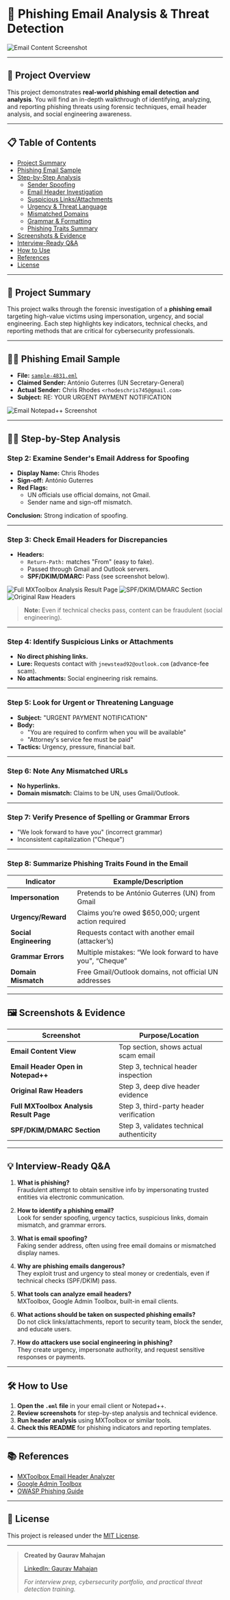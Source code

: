 # 🎯 **Phishing Email Analysis & Threat Detection**

![Email Content Screenshot](images/email_content.png)

---
## 🚀 Project Overview

This project demonstrates **real-world phishing email detection and analysis**. You will find an in-depth walkthrough of identifying, analyzing, and reporting phishing threats using forensic techniques, email header analysis, and social engineering awareness.

---

## 📋 **Table of Contents**
- [Project Summary](#project-summary)
- [Phishing Email Sample](#phishing-email-sample)
- [Step-by-Step Analysis](#step-by-step-analysis)
  - [Sender Spoofing](#step-2-examine-senders-email-address-for-spoofing)
  - [Email Header Investigation](#step-3-check-email-headers-for-discrepancies)
  - [Suspicious Links/Attachments](#step-4-identify-suspicious-links-or-attachments)
  - [Urgency & Threat Language](#step-5-look-for-urgent-or-threatening-language)
  - [Mismatched Domains](#step-6-note-any-mismatched-urls)
  - [Grammar & Formatting](#step-7-verify-presence-of-spelling-or-grammar-errors)
  - [Phishing Traits Summary](#step-8-summarize-phishing-traits-found-in-the-email)
- [Screenshots & Evidence](#screenshots--evidence)
- [Interview-Ready Q&A](#interview-ready-qa)
- [How to Use](#how-to-use)
- [References](#references)
- [License](#license)

---

## 📝 **Project Summary**

This project walks through the forensic investigation of a **phishing email** targeting high-value victims using impersonation, urgency, and social engineering. Each step highlights key indicators, technical checks, and reporting methods that are critical for cybersecurity professionals.

---

## 🕵️‍♂️ **Phishing Email Sample**

- **File:** [`sample-4831.eml`](sample-4831.eml)
- **Claimed Sender:** António Guterres (UN Secretary-General)
- **Actual Sender:** Chris Rhodes `<rhodeschris745@gmail.com>`
- **Subject:** RE: YOUR URGENT PAYMENT NOTIFICATION

![Email Notepad++ Screenshot](images/email_header_notepad.png)

---

## 🧑‍💻 **Step-by-Step Analysis**

### **Step 2: Examine Sender's Email Address for Spoofing**
- **Display Name:** Chris Rhodes
- **Sign-off:** António Guterres
- **Red Flags:**
  - UN officials use official domains, not Gmail.
  - Sender name and sign-off mismatch.

**Conclusion:** Strong indication of spoofing.

---

### **Step 3: Check Email Headers for Discrepancies**
- **Headers:**
  - `Return-Path:` matches "From" (easy to fake).
  - Passed through Gmail and Outlook servers.
  - **SPF/DKIM/DMARC:** Pass (see screenshot below).

![Full MXToolbox Analysis Result Page](images/mxtoolbox_full.png)
![SPF/DKIM/DMARC Section](images/mxtoolbox_spfdkim.png)
![Original Raw Headers](images/email_headers_raw.png)

> **Note:** Even if technical checks pass, content can be fraudulent (social engineering).

---

### **Step 4: Identify Suspicious Links or Attachments**
- **No direct phishing links.**
- **Lure:** Requests contact with `jnewstead92@outlook.com` (advance-fee scam).
- **No attachments:** Social engineering risk remains.

---

### **Step 5: Look for Urgent or Threatening Language**
- **Subject:** "URGENT PAYMENT NOTIFICATION"
- **Body:**
  - "You are required to confirm when you will be available"
  - "Attorney's service fee must be paid"
- **Tactics:** Urgency, pressure, financial bait.

---

### **Step 6: Note Any Mismatched URLs**
- **No hyperlinks.**
- **Domain mismatch:** Claims to be UN, uses Gmail/Outlook.

---

### **Step 7: Verify Presence of Spelling or Grammar Errors**
- "We look forward to have you" (incorrect grammar)
- Inconsistent capitalization ("Cheque")

---

### **Step 8: Summarize Phishing Traits Found in the Email**

| Indicator          | Example/Description                                                  |
|--------------------|---------------------------------------------------------------------|
| **Impersonation**  | Pretends to be António Guterres (UN) from Gmail                    |
| **Urgency/Reward** | Claims you’re owed $650,000; urgent action required                |
| **Social Engineering** | Requests contact with another email (attacker’s)                |
| **Grammar Errors** | Multiple mistakes: “We look forward to have you”, “Cheque”         |
| **Domain Mismatch**| Free Gmail/Outlook domains, not official UN addresses              |

---

## 🖼️ **Screenshots & Evidence**

| Screenshot                          | Purpose/Location                       |
|--------------------------------------|----------------------------------------|
| **Email Content View**               | Top section, shows actual scam email   |
| **Email Header Open in Notepad++**   | Step 3, technical header inspection    |
| **Original Raw Headers**             | Step 3, deep dive header evidence      |
| **Full MXToolbox Analysis Result Page** | Step 3, third-party header verification |
| **SPF/DKIM/DMARC Section**           | Step 3, validates technical authenticity |

---

## 💡 **Interview-Ready Q&A**

1. **What is phishing?**  
   Fraudulent attempt to obtain sensitive info by impersonating trusted entities via electronic communication.

2. **How to identify a phishing email?**  
   Look for sender spoofing, urgency tactics, suspicious links, domain mismatch, and grammar errors.

3. **What is email spoofing?**  
   Faking sender address, often using free email domains or mismatched display names.

4. **Why are phishing emails dangerous?**  
   They exploit trust and urgency to steal money or credentials, even if technical checks (SPF/DKIM) pass.

5. **What tools can analyze email headers?**  
   MXToolbox, Google Admin Toolbox, built-in email clients.

6. **What actions should be taken on suspected phishing emails?**  
   Do not click links/attachments, report to security team, block the sender, and educate users.

7. **How do attackers use social engineering in phishing?**  
   They create urgency, impersonate authority, and request sensitive responses or payments.

---

## 🛠️ **How to Use**

1. **Open the `.eml` file** in your email client or Notepad++.
2. **Review screenshots** for step-by-step analysis and technical evidence.
3. **Run header analysis** using MXToolbox or similar tools.
4. **Check this README** for phishing indicators and reporting templates.

---

## 📚 **References**

- [MXToolbox Email Header Analyzer](https://mxtoolbox.com/EmailHeaders.aspx)
- [Google Admin Toolbox](https://toolbox.googleapps.com/apps/messageheader/)
- [OWASP Phishing Guide](https://owasp.org/www-community/Phishing)

---

## 📄 **License**

This project is released under the [MIT License](LICENSE).

---

> **Created by Gaurav Mahajan**
> 
> [LinkedIn: Gaurav Mahajan](https://www.linkedin.com/in/gaurav-mahajan-1155561b1/)
> 
> *For interview prep, cybersecurity portfolio, and practical threat detection training.*